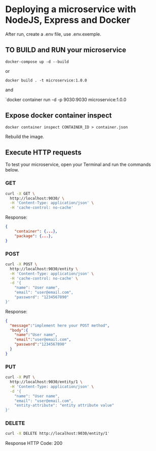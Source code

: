 # Deploying a microservice with NodeJS, Express and Docker
After run, create a .env file, use .env.exemple.

## TO BUILD and RUN your microservice
`docker-compose up -d --build`

or

`docker build . -t microservice:1.0.0`

and

`docker container run -d -p 9030:9030 microservice:1.0.0

## Expose docker container inspect
`docker container inspect CONTAINER_ID > container.json`

Rebuild the image.

## Execute HTTP requests
To test your microservice, open your Terminal and run the commands below.

### GET
```bash
curl -X GET \
  http://localhost:9030/ \
  -H 'Content-Type: application/json' \
  -H 'cache-control: no-cache'
```

Response: 
```json
{
    "container": {...},
    "package": {...},
}
```                              

### POST
```bash
curl -X POST \
  http://localhost:9030/entity \
  -H 'Content-Type: application/json' \
  -H 'cache-control: no-cache' \
  -d '{
	"name": "User name",
	"email": "user@email.com",
	"password": "1234567890"
}'
```

Response: 
```json
{
  "message":"implement here your POST method",
  "body":{
    "name":"User name",
    "email":"user@email.com",
    "password":"1234567890"
  }
}
```

### PUT
```bash
curl -X PUT \
  http://localhost:9030/entity/1 \
  -H 'Content-Type: application/json' \
  -d '{
	"name": "User name",
	"email": "user@email.com",
	"entity-attribute": "entity attribute value"
}'
```

### DELETE
```bash
curl -X DELETE http://localhost:9030/entity/1'
```
Response HTTP Code: 200
